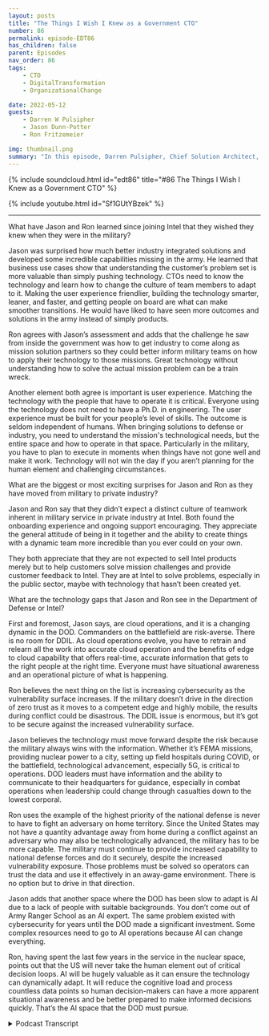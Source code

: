 ```yaml
---
layout: posts
title: "The Things I Wish I Knew as a Government CTO"
number: 86
permalink: episode-EDT86
has_children: false
parent: Episodes
nav_order: 86
tags:
    - CTO
    - DigitalTransformation
    - OrganizationalChange

date: 2022-05-12
guests:
    - Darren W Pulsipher
    - Jason Dunn-Potter
    - Ron Fritzemeier

img: thumbnail.png
summary: "In this episode, Darren Pulsipher, Chief Solution Architect, Public Sector, Intel, welcomes special guests Jason Dunn-Potter, Ret Chief Warrant Officer, US Army, and Ron Fritzemeier, Ret Rear Admiral, US Navy. Both are now five months into their positions as Solution Architects and Mission Specialists with Intel’s Department of Defense Team.  "
---
```


{% include soundcloud.html id="edt86" title="#86 The Things I Wish I Knew as a Government CTO" %}

{% include youtube.html id="Sf1GUtYBzek" %}

---

What have Jason and Ron learned since joining Intel that they wished they knew when they were in the military?

Jason was surprised how much better industry integrated solutions and developed some incredible capabilities missing in the army. He learned that business use cases show that understanding the customer’s problem set is more valuable than simply pushing technology. CTOs need to know the technology and learn how to change the culture of team members to adapt to it. Making the user experience friendlier, building the technology smarter, leaner, and faster, and getting people on board are what can make smoother transitions. He would have liked to have seen more outcomes and solutions in the army instead of simply products.

Ron agrees with Jason’s assessment and adds that the challenge he saw from inside the government was how to get industry to come along as mission solution partners so they could better inform military teams on how to apply their technology to those missions. Great technology without understanding how to solve the actual mission problem can be a train wreck.

Another element both agree is important is user experience. Matching the technology with the people that have to operate it is critical. Everyone using the technology does not need to have a Ph.D. in engineering. The user experience must be built for your people’s level of skills. The outcome is seldom independent of humans. When bringing solutions to defense or industry, you need to understand the mission's technological needs, but the entire space and how to operate in that space. Particularly in the military, you have to plan to execute in moments when things have not gone well and make it work. Technology will not win the day if you aren’t planning for the human element and challenging circumstances.

What are the biggest or most exciting surprises for Jason and Ron as they have moved from military to private industry?

Jason and Ron say that they didn’t expect a distinct culture of teamwork inherent in military service in private industry at Intel. Both found the onboarding experience and ongoing support encouraging. They appreciate the general attitude of being in it together and the ability to create things with a dynamic team more incredible than you ever could on your own.

They both appreciate that they are not expected to sell Intel products merely but to help customers solve mission challenges and provide customer feedback to Intel. They are at Intel to solve problems, especially in the public sector, maybe with technology that hasn’t been created yet.

What are the technology gaps that Jason and Ron see in the Department of Defense or Intel?

First and foremost, Jason says, are cloud operations, and it is a changing dynamic in the DOD. Commanders on the battlefield are risk-averse. There is no room for DDIL. As cloud operations evolve, you have to retrain and relearn all the work into accurate cloud operation and the benefits of edge to cloud capability that offers real-time, accurate information that gets to the right people at the right time. Everyone must have situational awareness and an operational picture of what is happening.

Ron believes the next thing on the list is increasing cybersecurity as the vulnerability surface increases.  If the military doesn’t drive in the direction of zero trust as it moves to a competent edge and highly mobile, the results during conflict could be disastrous. The DDIL issue is enormous, but it’s got to be secure against the increased vulnerability surface.

Jason believes the technology must move forward despite the risk because the military always wins with the information. Whether it’s FEMA missions, providing nuclear power to a city, setting up field hospitals during COVID, or the battlefield, technological advancement, especially 5G, is critical to operations. DOD leaders must have information and the ability to communicate to their headquarters for guidance, especially in combat operations when leadership could change through casualties down to the lowest corporal.

Ron uses the example of the highest priority of the national defense is never to have to fight an adversary on home territory. Since the United States may not have a quantity advantage away from home during a conflict against an adversary who may also be technologically advanced, the military has to be more capable. The military must continue to provide increased capability to national defense forces and do it securely, despite the increased vulnerability exposure. Those problems must be solved so operators can trust the data and use it effectively in an away-game environment.  There is no option but to drive in that direction.

Jason adds that another space where the DOD has been slow to adapt is AI due to a lack of people with suitable backgrounds. You don’t come out of Army Ranger School as an AI expert. The same problem existed with cybersecurity for years until the DOD made a significant investment. Some complex resources need to go to AI operations because AI can change everything.

Ron, having spent the last few years in the service in the nuclear space, points out that the US will never take the human element out of critical decision loops. AI will be hugely valuable as it can ensure the technology can dynamically adapt. It will reduce the cognitive load and process countless data points so human decision-makers can have a more apparent situational awareness and be better prepared to make informed decisions quickly. That’s the AI space that the DOD must pursue. 


<details>
<summary> Podcast Transcript </summary>

<p></p>

</details>
